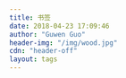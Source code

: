 ```yaml
---
title: 书签
date: 2018-04-23 17:09:46
author: "Guwen Guo"
header-img: "/img/wood.jpg"
cdn: "header-off"
layout: tags
---
```

